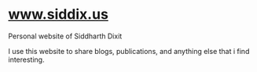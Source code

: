 # www.siddix.us
Personal website of Siddharth Dixit

I use this website to share blogs, publications, and anything else that i find interesting.
